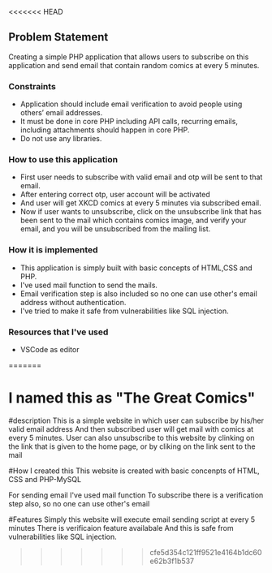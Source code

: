 <<<<<<< HEAD

## Problem Statement
Creating a simple PHP application that allows users to subscribe on this application and send email that contain random comics at every 5 minutes.

  
### Constraints

 - Application should include email verification to avoid people using others’ email addresses.
 - It must be done in core PHP including API calls, recurring emails, including attachments should happen in core PHP.
 - Do not use any libraries.

### How to use this application

 - First user needs to subscribe with valid email and otp will be sent to that email.
 - After entering correct otp, user account will be activated
 - And user will get XKCD comics at every 5 minutes via subscribed email.
 - Now if user wants to unsubscribe, click on the unsubscribe link that has been sent to the mail which contains comics image, and verify your email, and you will be unsubscribed from the mailing list.


### How it is implemented

 - This application is simply built with basic concepts of HTML,CSS and PHP.
 - I've used mail function to send the mails.
 - Email verification step is also included so no one can use other's email address without authentication.
 - I've tried to make it safe from vulnerabilities like SQL injection.


 ### Resources that I've used
 - VSCode as editor
 
=======
# I named this as "The Great Comics"
#description
This is a simple website in which user can subscribe by his/her valid email address
And then subscribed user will get mail with comics at every 5 minutes.
User can also unsubscribe to this website by clinking on the link that is given to the home page, or by cliking on the link sent to the mail

#How I created this
This website is created with basic concenpts of HTML, CSS and PHP-MySQL

For sending email I've used mail function
To subscribe there is a verification step also, so no one can use other's email

#Features
Simply this website will execute email sending script at every 5 minutes
There is verificaion feature availabale
And this is safe from vulnerabilities like SQL injection.
>>>>>>> cfe5d354c121ff9521e4164b1dc60e62b3f1b537
